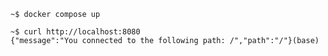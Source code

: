 ```shell
~$ docker compose up
```
```shell
~$ curl http://localhost:8080
{"message":"You connected to the following path: /","path":"/"}(base)
```
